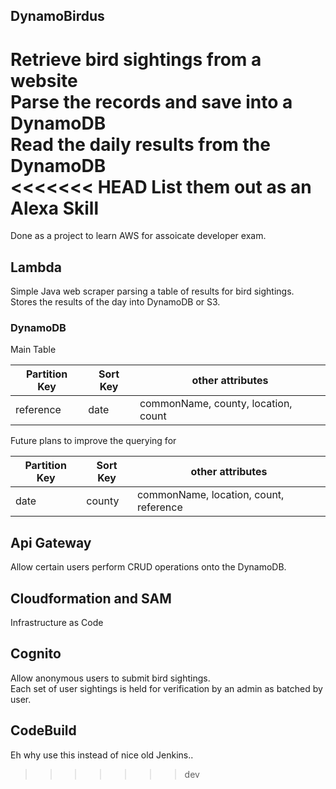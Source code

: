 ## DynamoBirdus
Retrieve bird sightings from a website  
Parse the records and save into a DynamoDB  
Read the daily results from the DynamoDB  
<<<<<<< HEAD
List them out as an Alexa Skill  
=======

Done as a project to learn AWS for assoicate developer exam.  

## Lambda
Simple Java web scraper parsing a table of results for bird sightings.  
Stores the results of the day into DynamoDB or S3.  

### DynamoDB

Main Table

|Partition Key |Sort Key | other attributes |
|--------------|---------|------------------|
|reference     | date    | commonName, county, location, count|

Future plans to improve the querying for 

|Partition Key |Sort Key | other attributes |
|--------------|---------|------------------|
|date          |county   | commonName, location, count, reference|

## Api Gateway
Allow certain users perform CRUD operations onto the DynamoDB.  

## Cloudformation and SAM
Infrastructure as Code

## Cognito
Allow anonymous users to submit bird sightings.  
Each set of user sightings is held for verification by an admin as batched by user.  

## CodeBuild
Eh why use this instead of nice old Jenkins..  
>>>>>>> dev
